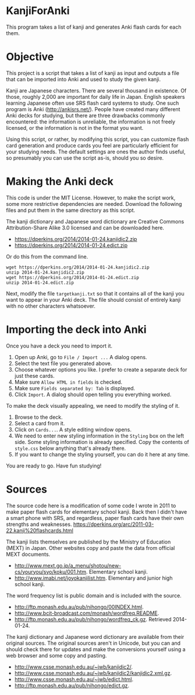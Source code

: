 KanjiForAnki
============

This program takes a list of kanji and generates Anki flash cards for each them.

Objective
=========

This project is a script that takes a list of kanji as input and outputs a file that can be imported into Anki and used to study the given kanji.

Kanji are Japanese characters.  There are several thousand in existence.  Of those, roughly 2,000 are important for daily life in Japan.  English speakers learning Japanese often use SRS flash card systems to study.  One such program is Anki (<http://ankisrs.net/>).  People have created many different Anki decks for studying, but there are three drawbacks commonly encountered: the information is unreliable, the information is not freely licensed, or the information is not in the format you want.

Using this script, or rather, by modifying this script, you can customize flash card generation and produce cards you feel are particularly efficient for your studying needs.  The default settings are ones the author finds useful, so presumably you can use the script as-is, should you so desire.

Making the Anki deck
====================

This code is under the MIT License.  However, to make the script work, some more restrictive dependencies are needed.  Download the following files and put them in the same directory as this script.

The kanji dictionary and Japanese word dictionary are Creative Commons Attribution-Share Alike 3.0 licensed and can be downloaded here.

* <https://dperkins.org/2014/2014-01-24.kanjidic2.zip>
* <https://dperkins.org/2014/2014-01-24.edict.zip>

Or do this from the command line.

    wget https://dperkins.org/2014/2014-01-24.kanjidic2.zip
    unzip 2014-01-24.kanjidic2.zip
    wget https://dperkins.org/2014/2014-01-24.edict.zip
    unzip 2014-01-24.edict.zip

Next, modify the file `targetkanji.txt` so that it contains all of the kanji you want to appear in your Anki deck.  The file should consist of entirely kanji with no other characters whatsoever.


Importing the deck into Anki
============================

Once you have a deck you need to import it.

1. Open up Anki, go to `File / Import ...`  A dialog opens.
2. Select the text file you generated above.
3. Choose whatever options you like.  I prefer to create a separate deck for just these cards.
4. Make sure `Allow HTML in fields` is checked.
5. Make sure `Fields separated by: Tab` is displayed.
6. Click `Import`.  A dialog should open telling you everything worked.

To make the deck visually appealing, we need to modify the styling of it.

1. Browse to the deck.
2. Select a card from it.
3. Click on `Cards...`.  A style editing window opens.
4. We need to enter new styling information in the `Styling` box on the left side.  Some styling information is already specified.  Copy the contents of `style.css` below anything that's already there.
5. If you want to change the styling yourself, you can do it here at any time.

You are ready to go.  Have fun studying!


Sources
=======

The source code here is a modification of some code I wrote in 2011 to make paper flash cards for elementary school kanji.  Back then I didn't have a smart phone with SRS, and regardless, paper flash cards have their own strengths and weaknesses. <https://dperkins.org/arc/2011-03-22.kanji%20flashcards.html>

The kanji lists themselves are published by the Ministry of Education (MEXT) in Japan.  Other websites copy and paste the data from official MEXT documents.

* <http://www.mext.go.jp/a_menu/shotou/new-cs/youryou/syo/koku/001.htm>.  Elementary school kanji.
* <http://www.imabi.net/joyokanjilist.htm>.  Elementary and junior high school kanji.

The word frequency list is public domain and is included with the source.

* <http://ftp.monash.edu.au/pub/nihongo/00INDEX.html>.
* <http://www.bcit-broadcast.com/monash/wordfreq.README>.
* <http://ftp.monash.edu.au/pub/nihongo/wordfreq_ck.gz>.  Retrieved 2014-01-24.

The kanji dictionary and Japanese word dictionary are available from their original sources.  The original sources aren't in Unicode, but you can and should check there for updates and make the conversions yourself using a web browser and some copy and pasting.

* <http://www.csse.monash.edu.au/~jwb/kanjidic2/>.
* <http://www.csse.monash.edu.au/~jwb/kanjidic2/kanjidic2.xml.gz>.
* <http://www.csse.monash.edu.au/~jwb/edict.html>.
* <http://ftp.monash.edu.au/pub/nihongo/edict.gz>.
